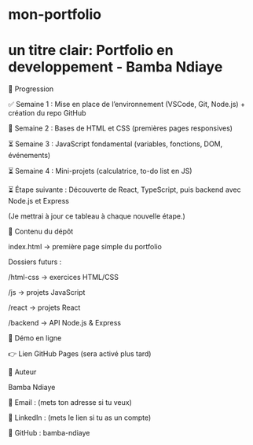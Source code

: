 # mon-portfolio

# un titre clair: Portfolio en developpement - Bamba Ndiaye



📅 Progression

✅ Semaine 1 : Mise en place de l’environnement (VSCode, Git, Node.js) + création du repo GitHub

🔄 Semaine 2 : Bases de HTML et CSS (premières pages responsives)

⏳ Semaine 3 : JavaScript fondamental (variables, fonctions, DOM, événements)

⏳ Semaine 4 : Mini-projets (calculatrice, to-do list en JS)

⏳ Étape suivante : Découverte de React, TypeScript, puis backend avec Node.js et Express

(Je mettrai à jour ce tableau à chaque nouvelle étape.)

📂 Contenu du dépôt

index.html → première page simple du portfolio

Dossiers futurs :

/html-css → exercices HTML/CSS

/js → projets JavaScript

/react → projets React

/backend → API Node.js & Express

🚀 Démo en ligne

👉 Lien GitHub Pages
 (sera activé plus tard)

👤 Auteur

Bamba Ndiaye

📧 Email : (mets ton adresse si tu veux)

💼 LinkedIn : (mets le lien si tu as un compte)

🐙 GitHub : bamba-ndiaye
